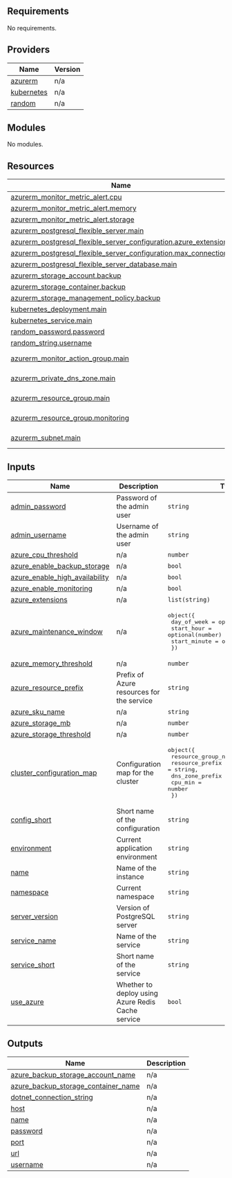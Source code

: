 ## Requirements

No requirements.

## Providers

| Name | Version |
|------|---------|
| <a name="provider_azurerm"></a> [azurerm](#provider\_azurerm) | n/a |
| <a name="provider_kubernetes"></a> [kubernetes](#provider\_kubernetes) | n/a |
| <a name="provider_random"></a> [random](#provider\_random) | n/a |

## Modules

No modules.

## Resources

| Name | Type |
|------|------|
| [azurerm_monitor_metric_alert.cpu](https://registry.terraform.io/providers/hashicorp/azurerm/latest/docs/resources/monitor_metric_alert) | resource |
| [azurerm_monitor_metric_alert.memory](https://registry.terraform.io/providers/hashicorp/azurerm/latest/docs/resources/monitor_metric_alert) | resource |
| [azurerm_monitor_metric_alert.storage](https://registry.terraform.io/providers/hashicorp/azurerm/latest/docs/resources/monitor_metric_alert) | resource |
| [azurerm_postgresql_flexible_server.main](https://registry.terraform.io/providers/hashicorp/azurerm/latest/docs/resources/postgresql_flexible_server) | resource |
| [azurerm_postgresql_flexible_server_configuration.azure_extensions](https://registry.terraform.io/providers/hashicorp/azurerm/latest/docs/resources/postgresql_flexible_server_configuration) | resource |
| [azurerm_postgresql_flexible_server_configuration.max_connections](https://registry.terraform.io/providers/hashicorp/azurerm/latest/docs/resources/postgresql_flexible_server_configuration) | resource |
| [azurerm_postgresql_flexible_server_database.main](https://registry.terraform.io/providers/hashicorp/azurerm/latest/docs/resources/postgresql_flexible_server_database) | resource |
| [azurerm_storage_account.backup](https://registry.terraform.io/providers/hashicorp/azurerm/latest/docs/resources/storage_account) | resource |
| [azurerm_storage_container.backup](https://registry.terraform.io/providers/hashicorp/azurerm/latest/docs/resources/storage_container) | resource |
| [azurerm_storage_management_policy.backup](https://registry.terraform.io/providers/hashicorp/azurerm/latest/docs/resources/storage_management_policy) | resource |
| [kubernetes_deployment.main](https://registry.terraform.io/providers/hashicorp/kubernetes/latest/docs/resources/deployment) | resource |
| [kubernetes_service.main](https://registry.terraform.io/providers/hashicorp/kubernetes/latest/docs/resources/service) | resource |
| [random_password.password](https://registry.terraform.io/providers/hashicorp/random/latest/docs/resources/password) | resource |
| [random_string.username](https://registry.terraform.io/providers/hashicorp/random/latest/docs/resources/string) | resource |
| [azurerm_monitor_action_group.main](https://registry.terraform.io/providers/hashicorp/azurerm/latest/docs/data-sources/monitor_action_group) | data source |
| [azurerm_private_dns_zone.main](https://registry.terraform.io/providers/hashicorp/azurerm/latest/docs/data-sources/private_dns_zone) | data source |
| [azurerm_resource_group.main](https://registry.terraform.io/providers/hashicorp/azurerm/latest/docs/data-sources/resource_group) | data source |
| [azurerm_resource_group.monitoring](https://registry.terraform.io/providers/hashicorp/azurerm/latest/docs/data-sources/resource_group) | data source |
| [azurerm_subnet.main](https://registry.terraform.io/providers/hashicorp/azurerm/latest/docs/data-sources/subnet) | data source |

## Inputs

| Name | Description | Type | Default | Required |
|------|-------------|------|---------|:--------:|
| <a name="input_admin_password"></a> [admin\_password](#input\_admin\_password) | Password of the admin user | `string` | `null` | no |
| <a name="input_admin_username"></a> [admin\_username](#input\_admin\_username) | Username of the admin user | `string` | `null` | no |
| <a name="input_azure_cpu_threshold"></a> [azure\_cpu\_threshold](#input\_azure\_cpu\_threshold) | n/a | `number` | `60` | no |
| <a name="input_azure_enable_backup_storage"></a> [azure\_enable\_backup\_storage](#input\_azure\_enable\_backup\_storage) | n/a | `bool` | `true` | no |
| <a name="input_azure_enable_high_availability"></a> [azure\_enable\_high\_availability](#input\_azure\_enable\_high\_availability) | n/a | `bool` | `false` | no |
| <a name="input_azure_enable_monitoring"></a> [azure\_enable\_monitoring](#input\_azure\_enable\_monitoring) | n/a | `bool` | `true` | no |
| <a name="input_azure_extensions"></a> [azure\_extensions](#input\_azure\_extensions) | n/a | `list(string)` | `[]` | no |
| <a name="input_azure_maintenance_window"></a> [azure\_maintenance\_window](#input\_azure\_maintenance\_window) | n/a | <pre>object({<br>    day_of_week  = optional(number)<br>    start_hour   = optional(number)<br>    start_minute = optional(number)<br>  })</pre> | `null` | no |
| <a name="input_azure_memory_threshold"></a> [azure\_memory\_threshold](#input\_azure\_memory\_threshold) | n/a | `number` | `75` | no |
| <a name="input_azure_resource_prefix"></a> [azure\_resource\_prefix](#input\_azure\_resource\_prefix) | Prefix of Azure resources for the service | `string` | n/a | yes |
| <a name="input_azure_sku_name"></a> [azure\_sku\_name](#input\_azure\_sku\_name) | n/a | `string` | `"B_Standard_B1ms"` | no |
| <a name="input_azure_storage_mb"></a> [azure\_storage\_mb](#input\_azure\_storage\_mb) | n/a | `number` | `32768` | no |
| <a name="input_azure_storage_threshold"></a> [azure\_storage\_threshold](#input\_azure\_storage\_threshold) | n/a | `number` | `75` | no |
| <a name="input_cluster_configuration_map"></a> [cluster\_configuration\_map](#input\_cluster\_configuration\_map) | Configuration map for the cluster | <pre>object({<br>    resource_group_name = string,<br>    resource_prefix     = string,<br>    dns_zone_prefix     = optional(string),<br>    cpu_min             = number<br>  })</pre> | n/a | yes |
| <a name="input_config_short"></a> [config\_short](#input\_config\_short) | Short name of the configuration | `string` | n/a | yes |
| <a name="input_environment"></a> [environment](#input\_environment) | Current application environment | `string` | n/a | yes |
| <a name="input_name"></a> [name](#input\_name) | Name of the instance | `string` | `null` | no |
| <a name="input_namespace"></a> [namespace](#input\_namespace) | Current namespace | `string` | n/a | yes |
| <a name="input_server_version"></a> [server\_version](#input\_server\_version) | Version of PostgreSQL server | `string` | `"14"` | no |
| <a name="input_service_name"></a> [service\_name](#input\_service\_name) | Name of the service | `string` | n/a | yes |
| <a name="input_service_short"></a> [service\_short](#input\_service\_short) | Short name of the service | `string` | n/a | yes |
| <a name="input_use_azure"></a> [use\_azure](#input\_use\_azure) | Whether to deploy using Azure Redis Cache service | `bool` | n/a | yes |

## Outputs

| Name | Description |
|------|-------------|
| <a name="output_azure_backup_storage_account_name"></a> [azure\_backup\_storage\_account\_name](#output\_azure\_backup\_storage\_account\_name) | n/a |
| <a name="output_azure_backup_storage_container_name"></a> [azure\_backup\_storage\_container\_name](#output\_azure\_backup\_storage\_container\_name) | n/a |
| <a name="output_dotnet_connection_string"></a> [dotnet\_connection\_string](#output\_dotnet\_connection\_string) | n/a |
| <a name="output_host"></a> [host](#output\_host) | n/a |
| <a name="output_name"></a> [name](#output\_name) | n/a |
| <a name="output_password"></a> [password](#output\_password) | n/a |
| <a name="output_port"></a> [port](#output\_port) | n/a |
| <a name="output_url"></a> [url](#output\_url) | n/a |
| <a name="output_username"></a> [username](#output\_username) | n/a |
